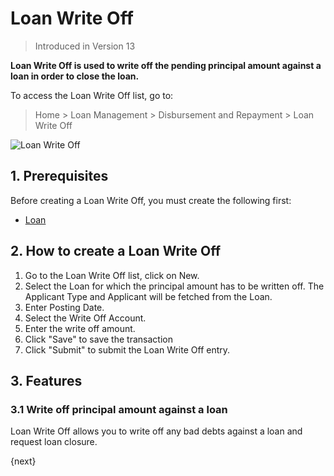 <!-- add-breadcrumbs -->
# Loan Write Off
> Introduced in Version 13

**Loan Write Off is used to write off the pending principal amount against a loan in order to close the loan.**

To access the Loan Write Off list, go to:
> Home > Loan Management > Disbursement and Repayment > Loan Write Off

<img class="screenshot" alt="Loan Write Off" src="{{docs_base_url}}/v12/assets/img/loan-management/loan-write-off.png">

## 1. Prerequisites
Before creating a Loan Write Off, you must create the following first:

* [Loan](/docs/v12/user/manual/en/loan-management/loan)


## 2. How to create a Loan Write Off
1. Go to the Loan Write Off list, click on New.
2. Select the Loan for which the principal amount has to be written off. The Applicant Type and Applicant will be fetched from the Loan.
3. Enter Posting Date.
4. Select the Write Off Account.
5. Enter the write off amount.
6. Click "Save" to save the transaction
8. Click "Submit" to submit the Loan Write Off entry.

## 3. Features

### 3.1 Write off principal amount against a loan
Loan Write Off allows you to write off any bad debts against a loan and request loan closure.


{next}




